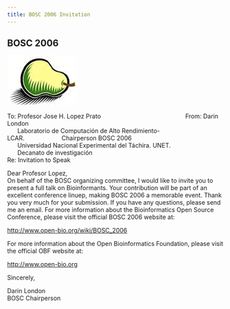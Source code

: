 ```yaml
---
title: BOSC 2006 Invitation
---
```


BOSC 2006
---------

![The Bosc Pear](Pear.png "The Bosc Pear")

  
  
 To: Profesor Jose H. Lopez
Prato                                                  From: Darin
London  
      Laboratorio de Computación de Alto
Rendimiento-LCAR.                      Chairperson BOSC 2006  
      Universidad Nacional Experimental del Táchira. UNET.  
      Decanato de investigación  
 Re: Invitation to Speak

Dear Profesor Lopez,  
On behalf of the BOSC organizing committee, I would like to invite you
to present a full talk on Bioinformants. Your contribution will be part
of an excellent conference linuep, making BOSC 2006 a memorable event.
Thank you very much for your submission. If you have any questions,
please send me an email. For more information about the Bioinformatics
Open Source Conference, please visit the official BOSC 2006 website at:

<http://www.open-bio.org/wiki/BOSC_2006>

For more information about the Open Bioinformatics Foundation, please
visit the official OBF website at:

<http://www.open-bio.org>

Sincerely,

Darin London  
BOSC Chairperson

